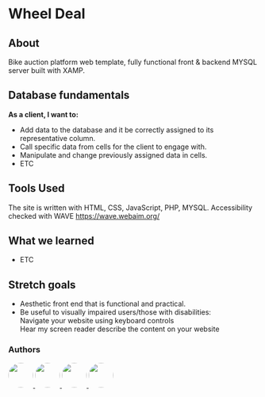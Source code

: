# Wheel Deal


## About

Bike auction platform web template, fully functional front &amp; backend MYSQL server built with XAMP.


## Database fundamentals

**As a client, I want to:**

- Add data to the database and it be correctly assigned to its representative column.
- Call specific data from cells for the client to engage with.
- Manipulate and change previously assigned data in cells.
- ETC



## Tools Used

The site is written with HTML, CSS, JavaScript, PHP, MYSQL. Accessibility checked with WAVE https://wave.webaim.org/

## What we learned

- ETC

## Stretch goals

- Aesthetic front end that is functional and practical.
- Be useful to visually impaired users/those with disabilities:<br>
  Navigate your website using keyboard controls<br>
  Hear my screen reader describe the content on your website
  
### Authors

<a href="https://github.com/peaceES">
  <img src="https://avatars.githubusercontent.com/u/88505176?v=4" style="border-radius: 50%; width: 50px;">
</a>

<a href="https://github.com/tt01924">
  <img src="https://avatars.githubusercontent.com/u/150555214?v=4" style="border-radius: 50%; width: 50px;">
</a>

<a href="https://github.com/timfarkas">
  <img src="https://avatars.githubusercontent.com/u/60944846?v=4" style="border-radius: 50%; width: 50px;">
</a>

<a href="https://github.com/j-simpson1">
  <img src="https://avatars.githubusercontent.com/u/183202115?v=4" style="border-radius: 50%; width: 50px;">
</a>
